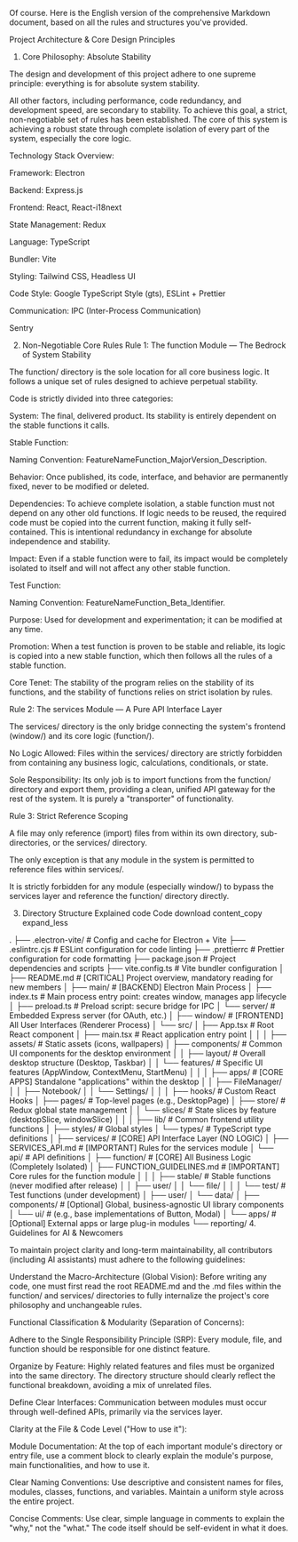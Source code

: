 Of course. Here is the English version of the comprehensive Markdown document, based on all the rules and structures you've provided.

Project Architecture & Core Design Principles
1. Core Philosophy: Absolute Stability

The design and development of this project adhere to one supreme principle: everything is for absolute system stability.

All other factors, including performance, code redundancy, and development speed, are secondary to stability. To achieve this goal, a strict, non-negotiable set of rules has been established. The core of this system is achieving a robust state through complete isolation of every part of the system, especially the core logic.

Technology Stack Overview:

Framework: Electron

Backend: Express.js

Frontend: React, React-i18next

State Management: Redux

Language: TypeScript

Bundler: Vite

Styling: Tailwind CSS, Headless UI

Code Style: Google TypeScript Style (gts), ESLint + Prettier

Communication: IPC (Inter-Process Communication)

Sentry

2. Non-Negotiable Core Rules
Rule 1: The function Module — The Bedrock of System Stability

The function/ directory is the sole location for all core business logic. It follows a unique set of rules designed to achieve perpetual stability.

Code is strictly divided into three categories:

System: The final, delivered product. Its stability is entirely dependent on the stable functions it calls.

Stable Function:

Naming Convention: FeatureNameFunction_MajorVersion_Description.

Behavior: Once published, its code, interface, and behavior are permanently fixed, never to be modified or deleted.

Dependencies: To achieve complete isolation, a stable function must not depend on any other old functions. If logic needs to be reused, the required code must be copied into the current function, making it fully self-contained. This is intentional redundancy in exchange for absolute independence and stability.

Impact: Even if a stable function were to fail, its impact would be completely isolated to itself and will not affect any other stable function.

Test Function:

Naming Convention: FeatureNameFunction_Beta_Identifier.

Purpose: Used for development and experimentation; it can be modified at any time.

Promotion: When a test function is proven to be stable and reliable, its logic is copied into a new stable function, which then follows all the rules of a stable function.

Core Tenet: The stability of the program relies on the stability of its functions, and the stability of functions relies on strict isolation by rules.

Rule 2: The services Module — A Pure API Interface Layer

The services/ directory is the only bridge connecting the system's frontend (window/) and its core logic (function/).

No Logic Allowed: Files within the services/ directory are strictly forbidden from containing any business logic, calculations, conditionals, or state.

Sole Responsibility: Its only job is to import functions from the function/ directory and export them, providing a clean, unified API gateway for the rest of the system. It is purely a "transporter" of functionality.

Rule 3: Strict Reference Scoping

A file may only reference (import) files from within its own directory, sub-directories, or the services/ directory.

The only exception is that any module in the system is permitted to reference files within services/.

It is strictly forbidden for any module (especially window/) to bypass the services layer and reference the function/ directory directly.

3. Directory Structure Explained
code
Code
download
content_copy
expand_less

.
├── .electron-vite/              # Config and cache for Electron + Vite
├── .eslintrc.cjs                # ESLint configuration for code linting
├── .prettierrc                  # Prettier configuration for code formatting
├── package.json                 # Project dependencies and scripts
├── vite.config.ts               # Vite bundler configuration
│
├── README.md                    # [CRITICAL] Project overview, mandatory reading for new members
│
├── main/                        # [BACKEND] Electron Main Process
│   ├── index.ts                 # Main process entry point: creates window, manages app lifecycle
│   ├── preload.ts               # Preload script: secure bridge for IPC
│   └── server/                  # Embedded Express server (for OAuth, etc.)
│
├── window/                      # [FRONTEND] All User Interfaces (Renderer Process)
│   └── src/
│       ├── App.tsx              # Root React component
│       ├── main.tsx             # React application entry point
│       │
│       ├── assets/              # Static assets (icons, wallpapers)
│       ├── components/          # Common UI components for the desktop environment
│       │   ├── layout/          # Overall desktop structure (Desktop, Taskbar)
│       │   └── features/        # Specific UI features (AppWindow, ContextMenu, StartMenu)
│       │
│       ├── apps/                # [CORE APPS] Standalone "applications" within the desktop
│       │   ├── FileManager/
│       │   ├── Notebook/
│       │   └── Settings/
│       │
│       ├── hooks/               # Custom React Hooks
│       ├── pages/               # Top-level pages (e.g., DesktopPage)
│       ├── store/               # Redux global state management
│       │   └── slices/          # State slices by feature (desktopSlice, windowSlice)
│       │
│       ├── lib/                 # Common frontend utility functions
│       ├── styles/              # Global styles
│       └── types/               # TypeScript type definitions
│
├── services/                    # [CORE] API Interface Layer (NO LOGIC)
│   ├── SERVICES_API.md          # [IMPORTANT] Rules for the services module
│   └── api/                     # API definitions
│
├── function/                    # [CORE] All Business Logic (Completely Isolated)
│   ├── FUNCTION_GUIDELINES.md   # [IMPORTANT] Core rules for the function module
│   │
│   ├── stable/                  # Stable functions (never modified after release)
│   │   ├── user/
│   │   └── file/
│   │
│   └── test/                    # Test functions (under development)
│       ├── user/
│       └── data/
│
├── components/                  # [Optional] Global, business-agnostic UI library components
│   └── ui/                      # (e.g., base implementations of Button, Modal)
│
└── apps/                        # [Optional] External apps or large plug-in modules
    └── reporting/
4. Guidelines for AI & Newcomers

To maintain project clarity and long-term maintainability, all contributors (including AI assistants) must adhere to the following guidelines:

Understand the Macro-Architecture (Global Vision):
Before writing any code, one must first read the root README.md and the .md files within the function/ and services/ directories to fully internalize the project's core philosophy and unchangeable rules.

Functional Classification & Modularity (Separation of Concerns):

Adhere to the Single Responsibility Principle (SRP): Every module, file, and function should be responsible for one distinct feature.

Organize by Feature: Highly related features and files must be organized into the same directory. The directory structure should clearly reflect the functional breakdown, avoiding a mix of unrelated files.

Define Clear Interfaces: Communication between modules must occur through well-defined APIs, primarily via the services layer.

Clarity at the File & Code Level ("How to use it"):

Module Documentation: At the top of each important module's directory or entry file, use a comment block to clearly explain the module's purpose, main functionalities, and how to use it.

Clear Naming Conventions: Use descriptive and consistent names for files, modules, classes, functions, and variables. Maintain a uniform style across the entire project.

Concise Comments: Use clear, simple language in comments to explain the "why," not the "what." The code itself should be self-evident in what it does.